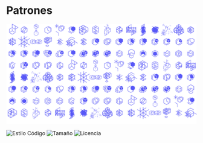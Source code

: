 # Patrones

![Logos EnFlujo](./estaticos/patrones.png)

![Estilo Código](https://github.com/enflujo/enflujo-patrones-logo/actions/workflows/estilo-codigo.yml/badge.svg)
![Tamaño](https://img.shields.io/github/repo-size/enflujo/enflujo-patrones-logo?color=%235757f7&label=Tama%C3%B1o%20repo&logo=open-access&logoColor=white)
![Licencia](https://img.shields.io/github/license/enflujo/enflujo-patrones-logo?label=Licencia&logo=open-source-initiative&logoColor=white)
